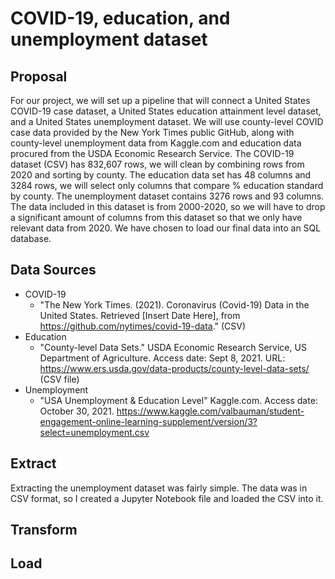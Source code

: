 # COVID-19, education, and unemployment dataset

## Proposal
For our project, we will set up a pipeline that will connect a United States COVID-19 case dataset, a United States education attainment level dataset, and a United States unemployment dataset. We will use county-level COVID case data provided by the New York Times public GitHub, along with county-level unemployment data from Kaggle.com and education data procured from the USDA Economic Research Service. The COVID-19 dataset (CSV) has 832,607 rows, we will clean by combining rows from 2020 and sorting by county. The education data set has 48 columns and 3284 rows, we will select only columns that compare % education standard by county. The unemployment dataset contains 3276 rows and 93 columns. The data included in this dataset is from 2000-2020, so we will have to drop a significant amount of columns from this dataset so that we only have relevant data from 2020.
We have chosen to load our final data into an SQL database.

## Data Sources
- COVID-19 
  - "The New York Times. (2021). Coronavirus (Covid-19) Data in the United States. Retrieved [Insert Date Here], from https://github.com/nytimes/covid-19-data." (CSV) 
- Education
  -  "County-level Data Sets." USDA Economic Research Service, US Department of Agriculture. Access date: Sept 8, 2021. URL: https://www.ers.usda.gov/data-products/county-level-data-sets/ (CSV file)
- Unemployment
  - "USA Unemployment & Education Level" Kaggle.com. Access date: October 30, 2021. https://www.kaggle.com/valbauman/student-engagement-online-learning-supplement/version/3?select=unemployment.csv

## Extract
Extracting the unemployment dataset was fairly simple. The data was in CSV format, so I created a Jupyter Notebook file and loaded the CSV into it.

## Transform

## Load
  
